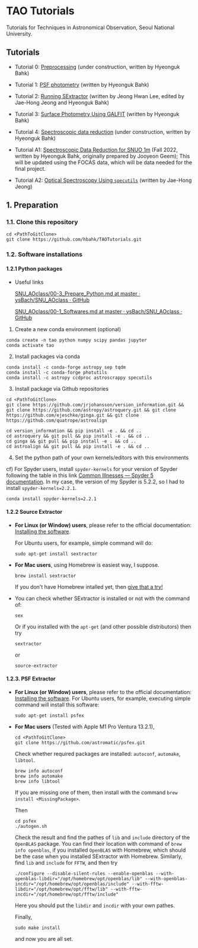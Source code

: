 # TAO Tutorials

Tutorials for Techniques in Astronomical Observation, Seoul National University.

## Tutorials
* Tutorial 0: [Preprocessing](https://nbviewer.org/github/hbahk/TAOtutorials/blob/main/tutorials/Preprocessing.ipynb) (under construction, written by Hyeonguk Bahk)
* Tutorial 1: [PSF photometry](https://nbviewer.org/github/hbahk/TAOtutorials/blob/main/tutorials/PSF_photometry.ipynb) (written by Hyeonguk Bahk)
* Tutorial 2: [Running SExtractor](https://github.com/hbahk/TAOtutorials/blob/main/tutorials/data/proj3/run_SExtractor.ipynb) (written by Jeong Hwan Lee, edited by Jae-Hong Jeong and Hyeonguk Bahk)
* Tutorial 3: [Surface Photometry Using GALFIT](https://github.com/hbahk/TAOtutorials/blob/main/tutorials/GALFIT-Surface_Photometry.ipynb) (written by Hyeonguk Bahk)
* Tutorial 4: [Spectroscopic data reduction](https://github.com/hbahk/TAOtutorials/blob/main/tutorials/Spectroscopic_data_reduction.ipynb) (under construction, written by Hyeonguk Bahk)


* Tutorial A1: [Spectroscopic Data Reduction for SNUO 1m](https://github.com/hbahk/TAOtutorials/blob/main/tutorials/SAO-Spectroscopic-Data-Reduction.ipynb) (Fall 2022, written by Hyeonguk Bahk, originally prepared by Jooyeon Geem); This will be updated using the FOCAS data, which will be data needed for the final project.
* Tutorial A2: [Optical Spectroscopy Using `specutils`](https://github.com/hbahk/TAOtutorials/blob/main/tutorials/Optical%20Spectroscopy.ipynb) (written by Jae-Hong Jeong)
## 1. Preparation

### 1.1. Clone this repository

```shell
cd <PathToGitClone>
git clone https://github.com/hbahk/TAOTutorials.git
```



### 1.2. Software installations

#### 1.2.1 Python packages

* Useful links
  
  [SNU_AOclass/00-3_Prepare_Python.md at master · ysBach/SNU_AOclass · GitHub](https://github.com/ysBach/SNU_AOclass/blob/master/Notebooks/00-3_Prepare_Python.md)
  
  [SNU_AOclass/00-1_Softwares.md at master · ysBach/SNU_AOclass · GitHub](https://github.com/ysBach/SNU_AOclass/blob/master/Notebooks/00-1_Softwares.md)
  
  
1. Create a new conda environment (optional)

```shell
conda create -n tao python numpy scipy pandas jupyter
conda activate tao
```

2. Install packages via conda

```shell
conda install -c conda-forge astropy sep tqdm
conda install -c conda-forge photutils
conda install -c astropy ccdproc astroscrappy specutils
```

3. Install package via Github repositories

```shell
cd <PathToGitClone> 
git clone https://github.com/jrjohansson/version_information.git && git clone https://github.com/astropy/astroquery.git && git clone https://github.com/ejeschke/ginga.git && git clone https://github.com/quatrope/astroalign
```

```shell
cd version_information && pip install -e . && cd ..
cd astroquery && git pull && pip install -e . && cd ..
cd ginga && git pull && pip install -e . && cd .. 
cd astroalign && git pull && pip install -e . && cd .. 
```

4. Set the python path of your own kernels/editors with this environments

cf) For Spyder users, install `spyder-kernels` for your version of Spyder following the table in this link [Common Illnesses &#8212; Spyder 5 documentation](https://docs.spyder-ide.org/current/troubleshooting/common-illnesses.html#spyder-kernels-not-installed-incompatible). In my case, the version of my Spyder is 5.2.2, so I had to install `spyder-kernels=2.2.1`.

```shell
conda install spyder‑kernels=2.2.1
```

#### 1.2.2 Source Extractor

* **For Linux (or Window) users**, please refer to the official documentation: [Installing the software](https://sextractor.readthedocs.io/en/latest/Installing.html).

  For Ubuntu users, for example, simple command will do:
  ```shell
  sudo apt-get install sextractor
  ```



* **For Mac users**, using Homebrew is easiest way, I suppose.
  ```shell
  brew install sextractor
  ```
  If you don't have Homebrew intalled yet, then [give that a try!](https://brew.sh)

* You can check whether SExtractor is installed or not with the command of:
  ```shell
  sex
  ```
  Or if you installed with the `apt-get` (and other possible distributors) then try
  ```shell
  sextractor
  ```
  or
  ```shell
  source-extractor
  ```

#### 1.2.3. PSF Extractor

* **For Linux (or Window) users**, please refer to the official documentation: [Installing the software](https://psfex.readthedocs.io/en/latest/Installing.html).
  For Ubuntu users, for example, executing simple command will install this software:
  ```shell
  sudo apt-get install psfex
  ```

* **For Mac users** (Tested with Apple M1 Pro Ventura 13.2.1),
  ```shell
  cd <PathToGitClone>
  git clone https://github.com/astromatic/psfex.git
  ```

  Check whether required packages are installed: `autoconf`, `automake`, `libtool`.
  ```shell
  brew info autoconf
  brew info automake
  brew info libtool
  ```
  If you are missing one of them, then install with the command `brew install <MissingPackage>`.

  Then 
  ```shell
  cd psfex
  ./autogen.sh
  ```
  Check the result and find the pathes of `lib` and `include` directory of the `OpenBLAS` package. You can find their location with command of `brew info openblas`, if you installed `OpenBLAS` with Homebrew, which should be the case when you installed SExtractor with Homebrew. Similarly, find `lib` and `include` for `FFTW`, and then try
  ```shell
  ./configure --disable-silent-rules --enable-openblas --with-openblas-libdir="/opt/homebrew/opt/openblas/lib" --with-openblas-incdir="/opt/homebrew/opt/openblas/include" --with-fftw-libdir="/opt/homebrew/opt/fftw/lib" --with-fftw-incdir="/opt/homebrew/opt/fftw/include"
  ```
  Here you should put the `libdir` and `incdir` with your own pathes.

  Finally,
  ```shell
  sudo make install
  ```
  and now you are all set.




